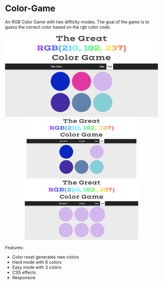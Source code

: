 # Color-Game
An RGB Color Game with two difficlty modes. The goal of the game is to guess the correct color based on the rgb color code.

<div align="center">
<img src="https://github.com/LizDominguez/Color-Game/blob/master/screenshot.png" alt="preview">
<img src="https://github.com/LizDominguez/Color-Game/blob/master/tryAgain.png" alt="Keep Guessing" height="200" /> 
<img src="https://github.com/LizDominguez/Color-Game/blob/master/correct.png" alt="You Win!" height="200" />  
</div>


Features:
* Color reset generates new colors
* Hard mode with 6 colors
* Easy mode with 3 colors
* CSS effects
* Responsive 
